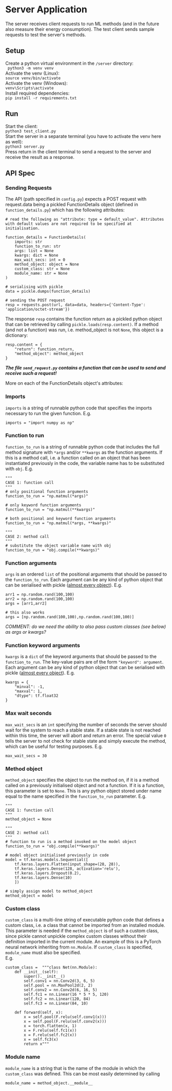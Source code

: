 # Server Application
The server receives client requests to run ML methods (and in the future also measure their energy consumption).
The test client sends sample requests to test the server's methods.

## Setup
Create a python virtual environment in the `/server` directory:  
``` python3 -m venv venv```   
Activate the venv (Linux):  
```source venv/bin/activate```  
Activate the venv (Windows):  
```venv\Scripts\activate```    
Install required dependencies:  
```pip install -r requirements.txt```

## Run
Start the client:  
```python3 test_client.py```  
Start the server in a separate terminal (you have to activate the venv here as well):  
```python3 server.py```  
Press return in the client terminal to send a request to the server and receive the result as a response.

## API Spec
### Sending Requests
The API (path specified in `config.py`) expects a POST request with request.data being a pickled FunctionDetails object (defined in `function_details.py`) which has the following attributes:
```
# read the following as "attribute: type = default_value". Attributes with default values are not required to be specified at initialisation.

function_details = FunctionDetails(
    imports: str
    function_to_run: str
    args: list = None
    kwargs: dict = None
    max_wait_secs: int = 0
    method_object: object = None
    custom_class: str = None
    module_name: str = None
)

# serialising with pickle
data = pickle.dumps(function_details)

# sending the POST request
resp = requests.post(url, data=data, headers={'Content-Type': 'application/octet-stream'})
```

The response `resp` contains the function return as a pickled python object that can be retrieved by calling `pickle.loads(resp.content)`. If a method (and not a function) was run, i.e. method_object is not `None`, this object is a dictionary:  
```
resp.content = {
    "return": function_return,
    "method_object": method_object
}
```
***The file `send_request.py` contains a function that can be used to send and receive such a request!***  

More on each of the FunctionDetails object's attributes:

### Imports
`imports` is a string of runnable python code that specifies the imports necessary to run the given function. E.g.  
```
imports = "import numpy as np"
```

### Function to run
`function_to_run` is a string of runnable python code that includes the full method signature with `*args` and/or `**kwargs` as the function arguments. If this is a method call, i.e. a function called on an object that has been instantiated previously in the code, the variable name has to be substituted with `obj`. E.g.  
```
"""
CASE 1: function call
"""
# only positional function arguments
function_to_run = "np.matmul(*args)"

# only keyword function arguments
function_to_run = "np.matmul(**kwargs)"

# both positional and keyword function arguments
function_to_run = "np.matmul(*args, **kwargs)"

"""
CASE 2: method call
"""
# substitute the object variable name with obj
function_to_run = "obj.compile(**kwargs)"
```

### Function arguments
`args` is an ordered `list` of the positional arguments that should be passed to the `function_to_run`. Each argument can be any kind of python object that can be serialised with pickle ([almost every object](https://machinelearningmastery.com/a-gentle-introduction-to-serialization-for-python/)). E.g.  
```
arr1 = np.random.rand(100,100)
arr2 = np.random.rand(100,100)
args = [arr1,arr2]

# this also works
args = [np.random.rand(100,100),np.random.rand(100,100)]
```
*COMMENT: do we need the ability to also pass custom classes (see below) as args or kwargs?* 
### Function keyword arguments
`kwargs` is a `dict` of the keyword arguments that should be passed to the `function_to_run`. The key-value pairs are of the form `"keyword": argument`. Each argument can be any kind of python object that can be serialised with pickle ([almost every object](https://machinelearningmastery.com/a-gentle-introduction-to-serialization-for-python/)). E.g.  
```
kwargs = {
    "minval": -1,
    "maxval": 1,
    "dtype": tf.float32
}
```

### Max wait seconds
`max_wait_secs` is an `int` specifying the number of seconds the server should wait for the system to reach a stable state. If a stable state is not reached within this time, the server will abort and return an error. The special value `0` tells the server to not check for stable state and simply execute the method, which can be useful for testing purposes. E.g.  
```
max_wait_secs = 30
```

### Method object
`method_object` specifies the object to run the method on, if it is a method called on a previously initialised object and not a function. If it is a function, this parameter is set to `None`. This is any python object stored under name equal to the name specified in the `function_to_run` parameter. E.g.  
```
"""
CASE 1: function call
"""
method_object = None

"""
CASE 2: method call
"""
# function to run is a method invoked on the model object
function_to_run = "obj.compile(**kwargs)"

# model object initialised previously in code
model = tf.keras.models.Sequential([
    tf.keras.layers.Flatten(input_shape=(28, 28)),
    tf.keras.layers.Dense(128, activation='relu'),
    tf.keras.layers.Dropout(0.2),
    tf.keras.layers.Dense(10)
    ])

# simply assign model to method_object
method_object = model
```

### Custom class
`custom_class` is a multi-line string of executable python code that defines a custom class, i.e. a class that cannot be imported from an installed module. This parameter is needed if the `method_object` is of such a custom class, since pickle cannot unpickle complex custom classes without their definition imported in the current module. An example of this is a PyTorch neural network inheriting from `nn.Module`. If `custom_class` is specified, `module_name` must also be specified.  
E.g.
```   
custom_class =  """class Net(nn.Module):
    def __init__(self):
        super().__init__()
        self.conv1 = nn.Conv2d(3, 6, 5)
        self.pool = nn.MaxPool2d(2, 2)
        self.conv2 = nn.Conv2d(6, 16, 5)
        self.fc1 = nn.Linear(16 * 5 * 5, 120)
        self.fc2 = nn.Linear(120, 84)
        self.fc3 = nn.Linear(84, 10)

    def forward(self, x):
        x = self.pool(F.relu(self.conv1(x)))
        x = self.pool(F.relu(self.conv2(x)))
        x = torch.flatten(x, 1)
        x = F.relu(self.fc1(x))
        x = F.relu(self.fc2(x))
        x = self.fc3(x)
        return x"""
```   

### Module name
`module_name` is a string that is the name of the module in which the `custom_class` was defined. This can be most easily determined by calling  
```  
module_name = method_object.__module__
```